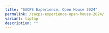 ```yaml
---
title: "SACPS Experience: Open House 2024"
permalink: /sacps-experience-open-house-2024/
variant: tiptap
description: ""
---
```

